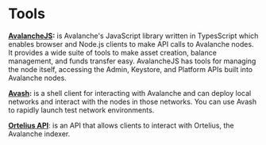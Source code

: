 # Tools

[**AvalancheJS**](avalanchejs/)**:** is Avalanche's JavaScript library written in TypesScript which enables browser and Node.js clients to make API calls to Avalanche nodes. It provides a wide suite of tools to make asset creation, balance management, and funds transfer easy. AvalancheJS has tools for managing the node itself, accessing the Admin, Keystore, and Platform APIs built into Avalanche nodes.

[**Avash**](avash.md)**:** is a shell client for interacting with Avalanche and can deploy local networks and interact with the nodes in those networks. You can use Avash to rapidly launch test network environments.

[**Ortelius API**](ortelius.md): is an API that allows clients to interact with Ortelius, the Avalanche indexer.

